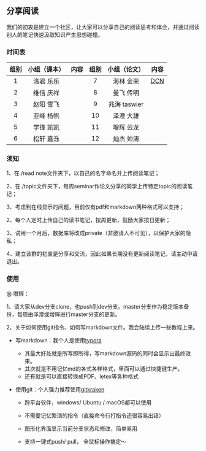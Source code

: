 ##  分享阅读

我们的初衷是建立一个社区，让大家可以分享自己的阅读思考和体会，并通过阅读别人的笔记快速汲取知识产生思想碰撞。

### 时间表

| 组别        | 小组（课本）   | 内容 | 组别        | 小组（论文）   | 内容 |   
|:----------------:|:----------------:|:----------------:|:----------------:|:----------------:|:----------------:|
| 1     |  洛君 乐乐 ||  7 | 海林 金荣|[DCN](https://arxiv.org/pdf/1703.06211)
| 2     |  维信 庆祥 ||  8 | 曼飞 传明|
| 3     |  赵阳 雪飞 ||  9 | 兆海 taswier|
| 4     |  亚峰 杨帆 || 10 | 泽澄 大雄|
| 5     |  学锋 凯凯 || 11 | 增辉 云龙|
| 6     |  松轩 嘉泺 || 12 | 灿杰 帅涛|

### 须知

1、在./read note文件夹下，以自己的名字命名并上传阅读笔记；

2、在./topic文件夹下，每周seminar作论文分享的同学上传特定topic的阅读笔记；

3、考虑到在线显示的问题，目前仅有pdf和markdown两种格式可以支持；

2、每个人定时上传自己的读书笔记，按周更新，鼓励大家按日更新；

3、试用一个月后，数据库将改成private（非邀请人不可见），以保护大家的隐私；

4、建立该群的初衷是分享和交流，因此如果长期没有更新阅读笔记，请主动申请退出。


### 使用

@ 增辉： 

1、请大家从dev分支clone，也push到dev分支。master分支作为稳定版本备份，每周由泽澄或增辉进行master分支的更新。

2、关于如何使用git指令、如何写markdown文件。我会陆续上传一些教程上来。

- 写markdown：我个人是使用[typora](https://typora.io/)

  - 其最大好处就是所写即所得，写markdown源码的同时会显示出最终效果。
  - 其次就是不用记忆md的各式各样格式，里面可以通过快捷键生产。
  - 还有就是可以直接转换成PDF、letex等各种格式

- 使用git：个人强力推荐使用[gitkraken](https://www.gitkraken.com/)

  - 跨平台软件，windows/ Ubuntu / macOS都可以使用
  - 不需要记忆繁琐的指令（直接命令行打指令还很容易出错）
  - 图形化界面显示当前分支状态和修改，简单易用


  - 支持一键式push/ pull， 全鼠标操作搞定～

​	

